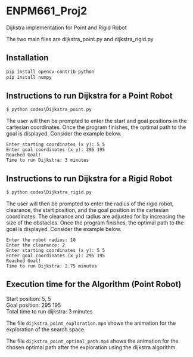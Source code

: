 # ENPM661_Proj2
Dijkstra implementation for Point and Rigid Robot

The two main files are dijkstra_point.py and dijkstra_rigid.py

## Installation
```bash
pip install opencv-contrib-python
pip install numpy
```

## Instructions to run Dijkstra for a Point Robot
```python
$ python codes\Dijkstra_point.py
```
The user will then be prompted to enter the start and goal positions in the cartesian coordinates.
Once the program finishes, the optimal path to the goal is displayed. Consider the example below.

```
Enter starting coordinates (x y): 5 5 
Enter goal coordinates (x y): 295 195
Reached Goal!
Time to run Dijkstra: 3 minutes
```

## Instructions to run Dijkstra for a Rigid Robot
```python
$ python codes\Dijkstra_rigid.py
```
The user will then be prompted to enter the radius of the rigid robot, clearance, the start position, and the goal position in the cartesian coordinates. The clearance and radius are adjusted for by increasing the size of the obstacles. Once the program finishes, the optimal path to the goal is displayed. Consider the example below.
```
Enter the robot radius: 10
Enter the clearance: 2
Enter starting coordinates (x y): 5 5
Enter goal coordinates (x y): 295 195
Reached Goal!
Time to run Dijkstra: 2.75 minutes
```

## Execution time for the Algorithm (Point Robot)
Start position: 5, 5  
Goal position: 295 195  
Total time to run dijkstra: 3 minutes 


The file `dijkstra_point_exploration.mp4` shows the animation for the exploration of the search space.

The file `dijkstra_point_optimal_path.mp4` shows the animation for the chosen optimal path after the exploration using the dijkstra algorithm.
